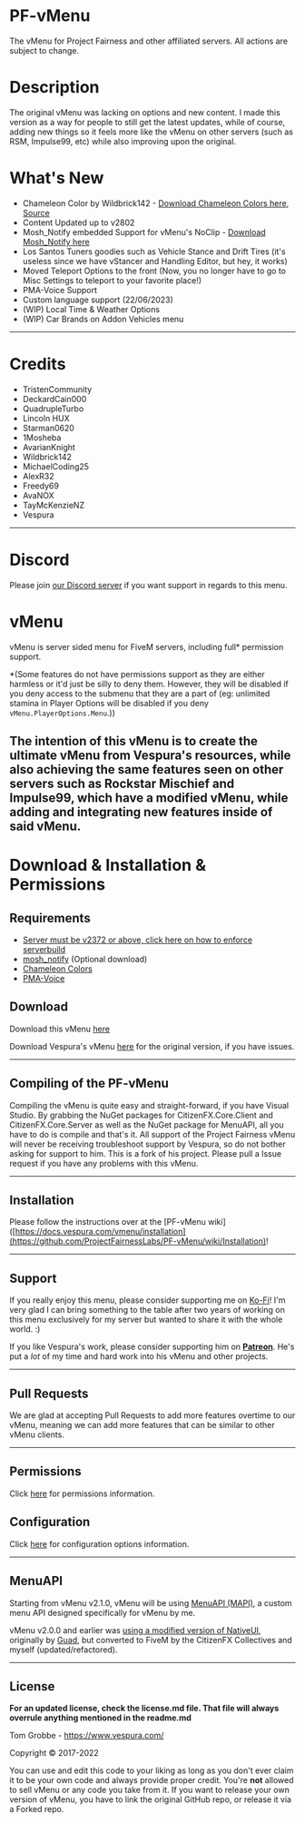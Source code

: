 # PF-vMenu
The vMenu for Project Fairness and other affiliated servers. All actions are subject to change.

# Description
The original vMenu was lacking on options and new content. I made this version as a way for people to still get the latest updates, while of course, adding new things so it feels more like the vMenu on other servers (such as RSM, Impulse99, etc) while also improving upon the original.

# What's New
- Chameleon Color by Wildbrick142 - [Download Chameleon Colors here](https://cdn.discordapp.com/attachments/1099903046701559828/1102708906234478712/pzn_chameleoncolor.7z), [Source](https://www.gta5-mods.com/misc/chameleon-paint-add-on)
- Content Updated up to v2802
- Mosh_Notify embedded Support for vMenu's NoClip - [Download Mosh_Notify here](https://forum.cfx.re/t/release-free-mosh-notify-fivem-custom-notifications-with-loadbar/2614951)
- Los Santos Tuners goodies such as Vehicle Stance and Drift Tires (it's useless since we have vStancer and Handling Editor, but hey, it works)
- Moved Teleport Options to the front (Now, you no longer have to go to Misc Settings to teleport to your favorite place!)
- PMA-Voice Support
- Custom language support (22/06/2023)
- (WIP) Local Time & Weather Options
- (WIP) Car Brands on Addon Vehicles menu
--------
# Credits
- TristenCommunity
- DeckardCain000
- QuadrupleTurbo
- Lincoln HUX
- Starman0620
- 1Mosheba
- AvarianKnight
- Wildbrick142
- MichaelCoding25
- AlexR32
- Freedy69
- AvaNOX
- TayMcKenzieNZ
- Vespura
--------
# Discord
Please join [our Discord server](https://discord.gg/D7cVc8TzPN) if you want support in regards to this menu.

# vMenu
vMenu is server sided menu for FiveM servers, including full\* permission support.

\*(Some features do not have permissions support as they are either harmless or it'd just be silly to deny them. However, they will be disabled if you deny access to the submenu that they are a part of (eg: unlimited stamina in Player Options will be disabled if you deny `vMenu.PlayerOptions.Menu`.))

The intention of this vMenu is to create the ultimate vMenu from Vespura's resources, while also achieving the same features seen on other servers such as Rockstar Mischief and Impulse99, which have a modified vMenu, while adding and integrating new features inside of said vMenu.
--------

# Download & Installation & Permissions

## Requirements
- [Server must be v2372 or above, click here on how to enforce serverbuild](https://docs.fivem.net/docs/server-manual/server-commands/#sv_enforcegamebuild-build)
- [mosh_notify](https://forum.cfx.re/t/release-free-mosh-notify-fivem-custom-notifications-with-loadbar/2614951) (Optional download)
- [Chameleon Colors](https://cdn.discordapp.com/attachments/1099903046701559828/1102708906234478712/pzn_chameleoncolor.7z)
- [PMA-Voice](https://github.com/AvarianKnight/pma-voice/releases)

## Download
Download this vMenu [here](https://github.com/ProjectFairnessLabs/PF-vMenu/releases)

Download Vespura's vMenu [here](https://github.com/TomGrobbe/vMenu/releases) for the original version, if you have issues.

--------

## Compiling of the PF-vMenu
Compiling the vMenu is quite easy and straight-forward, if you have Visual Studio. By grabbing the NuGet packages for CitizenFX.Core.Client and CitizenFX.Core.Server as well as the NuGet package for MenuAPI, all you have to do is compile and that's it. All support of the Project Fairness vMenu will never be receiving troubleshoot support by Vespura, so do not bother asking for support to him. This is a fork of his project. Please pull a Issue request if you have any problems with this vMenu.

--------

## Installation
Please follow the instructions over at the [PF-vMenu wiki]([https://docs.vespura.com/vmenu/installation](https://github.com/ProjectFairnessLabs/PF-vMenu/wiki/Installation)!

--------

## Support
If you really enjoy this menu, please consider supporting me on [Ko-Fi](https://ko-fi.com/projectfairnesslabs)! I'm very glad I can bring something to the table after two years of working on this menu exclusively for my server but wanted to share it with the whole world. :)

If you like Vespura's work, please consider supporting him on [**Patreon**](https://www.patreon.com/vespura). He's put a _lot_ of my time and hard work into his vMenu and other projects.

--------

## Pull Requests
We are glad at accepting Pull Requests to add more features overtime to our vMenu, meaning we can add more features that can be similar to other vMenu clients.

--------

## Permissions 
Click [here](https://docs.vespura.com/vmenu/permissions-ref) for permissions information.

## Configuration
Click [here](https://docs.vespura.com/vmenu/configuration) for configuration options information.


--------


## MenuAPI
Starting from vMenu v2.1.0, vMenu will be using [MenuAPI (MAPI)](https://github.com/TomGrobbe/MenuAPI), a custom menu API designed specifically for vMenu by me.

vMenu v2.0.0 and earlier was [using a modified version of NativeUI](https://github.com/TomGrobbe/NativeUI), originally by [Guad](https://github.com/Guad/NativeUI), but converted to FiveM by the CitizenFX Collectives and myself (updated/refactored).


--------

## License
**For an updated license, check the license.md file. That file will always overrule anything mentioned in the readme.md**

Tom Grobbe - https://www.vespura.com/

Copyright © 2017-2022

You can use and edit this code to your liking as long as you don't ever claim it to be your own code and always provide proper credit. 
You're **not** allowed to sell vMenu or any code you take from it.
If you want to release your own version of vMenu, you have to link the original GitHub repo, or release it via a Forked repo.
